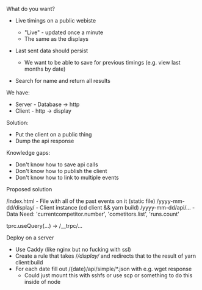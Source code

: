 What do you want?
- Live timings on a public webiste
    - "Live" - updated once a minute
    - The same as the displays
- Last sent data should persist
    - We want to be able to save for previous timings (e.g. view last months by date)


- Search for name and return all results

We have:
- Server - Database -> http
- Client - http -> display

Solution:
- Put the client on a public thing
- Dump the api response

Knowledge gaps:
- Don't know how to save api calls
- Don't know how to publish the client
- Don't know how to link to multiple events

Proposed solution

/index.html         - File with all of the past events on it (static file)
/yyyy-mm-dd/display/     - Client instance (cd client && yarn build)
/yyyy-mm-dd/api/... - Data
Need: 'currentcompetitor.number', 'cometitors.list', 'runs.count'

tprc.useQuery(...) -> /__trpc/...

Deploy on a server
- Use Caddy (like nginx but no fucking with ssl)
- Create a rule that takes /*/display/* and redirects that to the result of yarn client:build
- For each date fill out /{date}/api/simple/*.json with e.g. wget response
    - Could just mount this with sshfs or use scp or something to do this inside of node

